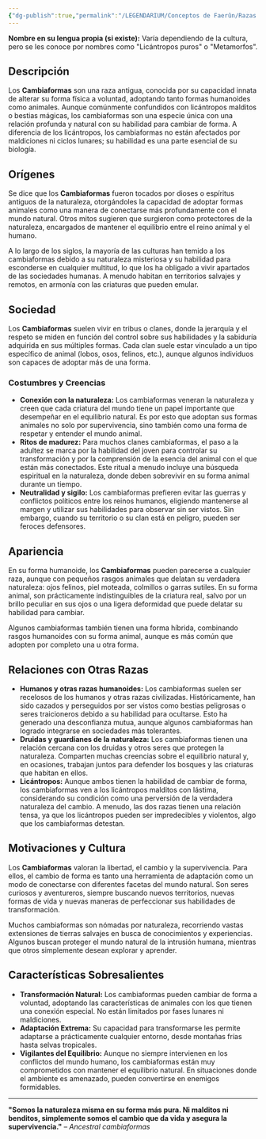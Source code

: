 ```yaml
---
{"dg-publish":true,"permalink":"/LEGENDARIUM/Conceptos de Faerûn/Razas y especies/Cambiaformas/"}
---
```



**Nombre en su lengua propia (si existe):** Varía dependiendo de la cultura, pero se les conoce por nombres como "Licántropos puros" o "Metamorfos".

## Descripción

Los **Cambiaformas** son una raza antigua, conocida por su capacidad innata de alterar su forma física a voluntad, adoptando tanto formas humanoides como animales. Aunque comúnmente confundidos con licántropos malditos o bestias mágicas, los cambiaformas son una especie única con una relación profunda y natural con su habilidad para cambiar de forma. A diferencia de los licántropos, los cambiaformas no están afectados por maldiciones ni ciclos lunares; su habilidad es una parte esencial de su biología.

## Orígenes

Se dice que los **Cambiaformas** fueron tocados por dioses o espíritus antiguos de la naturaleza, otorgándoles la capacidad de adoptar formas animales como una manera de conectarse más profundamente con el mundo natural. Otros mitos sugieren que surgieron como protectores de la naturaleza, encargados de mantener el equilibrio entre el reino animal y el humano.

A lo largo de los siglos, la mayoría de las culturas han temido a los cambiaformas debido a su naturaleza misteriosa y su habilidad para esconderse en cualquier multitud, lo que los ha obligado a vivir apartados de las sociedades humanas. A menudo habitan en territorios salvajes y remotos, en armonía con las criaturas que pueden emular.

## Sociedad

Los **Cambiaformas** suelen vivir en tribus o clanes, donde la jerarquía y el respeto se miden en función del control sobre sus habilidades y la sabiduría adquirida en sus múltiples formas. Cada clan suele estar vinculado a un tipo específico de animal (lobos, osos, felinos, etc.), aunque algunos individuos son capaces de adoptar más de una forma.

### Costumbres y Creencias

- **Conexión con la naturaleza:** Los cambiaformas veneran la naturaleza y creen que cada criatura del mundo tiene un papel importante que desempeñar en el equilibrio natural. Es por esto que adoptan sus formas animales no solo por supervivencia, sino también como una forma de respetar y entender el mundo animal.
- **Ritos de madurez:** Para muchos clanes cambiaformas, el paso a la adultez se marca por la habilidad del joven para controlar su transformación y por la comprensión de la esencia del animal con el que están más conectados. Este ritual a menudo incluye una búsqueda espiritual en la naturaleza, donde deben sobrevivir en su forma animal durante un tiempo.
- **Neutralidad y sigilo:** Los cambiaformas prefieren evitar las guerras y conflictos políticos entre los reinos humanos, eligiendo mantenerse al margen y utilizar sus habilidades para observar sin ser vistos. Sin embargo, cuando su territorio o su clan está en peligro, pueden ser feroces defensores.

## Apariencia

En su forma humanoide, los **Cambiaformas** pueden parecerse a cualquier raza, aunque con pequeños rasgos animales que delatan su verdadera naturaleza: ojos felinos, piel moteada, colmillos o garras sutiles. En su forma animal, son prácticamente indistinguibles de la criatura real, salvo por un brillo peculiar en sus ojos o una ligera deformidad que puede delatar su habilidad para cambiar.

Algunos cambiaformas también tienen una forma híbrida, combinando rasgos humanoides con su forma animal, aunque es más común que adopten por completo una u otra forma.

## Relaciones con Otras Razas

- **Humanos y otras razas humanoides:** Los cambiaformas suelen ser recelosos de los humanos y otras razas civilizadas. Históricamente, han sido cazados y perseguidos por ser vistos como bestias peligrosas o seres traicioneros debido a su habilidad para ocultarse. Esto ha generado una desconfianza mutua, aunque algunos cambiaformas han logrado integrarse en sociedades más tolerantes.
- **Druidas y guardianes de la naturaleza:** Los cambiaformas tienen una relación cercana con los druidas y otros seres que protegen la naturaleza. Comparten muchas creencias sobre el equilibrio natural y, en ocasiones, trabajan juntos para defender los bosques y las criaturas que habitan en ellos.
- **Licántropos:** Aunque ambos tienen la habilidad de cambiar de forma, los cambiaformas ven a los licántropos malditos con lástima, considerando su condición como una perversión de la verdadera naturaleza del cambio. A menudo, las dos razas tienen una relación tensa, ya que los licántropos pueden ser impredecibles y violentos, algo que los cambiaformas detestan.

## Motivaciones y Cultura

Los **Cambiaformas** valoran la libertad, el cambio y la supervivencia. Para ellos, el cambio de forma es tanto una herramienta de adaptación como un modo de conectarse con diferentes facetas del mundo natural. Son seres curiosos y aventureros, siempre buscando nuevos territorios, nuevas formas de vida y nuevas maneras de perfeccionar sus habilidades de transformación.

Muchos cambiaformas son nómadas por naturaleza, recorriendo vastas extensiones de tierras salvajes en busca de conocimientos y experiencias. Algunos buscan proteger el mundo natural de la intrusión humana, mientras que otros simplemente desean explorar y aprender.

## Características Sobresalientes

- **Transformación Natural:** Los cambiaformas pueden cambiar de forma a voluntad, adoptando las características de animales con los que tienen una conexión especial. No están limitados por fases lunares ni maldiciones.
- **Adaptación Extrema:** Su capacidad para transformarse les permite adaptarse a prácticamente cualquier entorno, desde montañas frías hasta selvas tropicales.
- **Vigilantes del Equilibrio:** Aunque no siempre intervienen en los conflictos del mundo humano, los cambiaformas están muy comprometidos con mantener el equilibrio natural. En situaciones donde el ambiente es amenazado, pueden convertirse en enemigos formidables.

---

**"Somos la naturaleza misma en su forma más pura. Ni malditos ni benditos, simplemente somos el cambio que da vida y asegura la supervivencia."** – *Ancestral cambiaformas*
